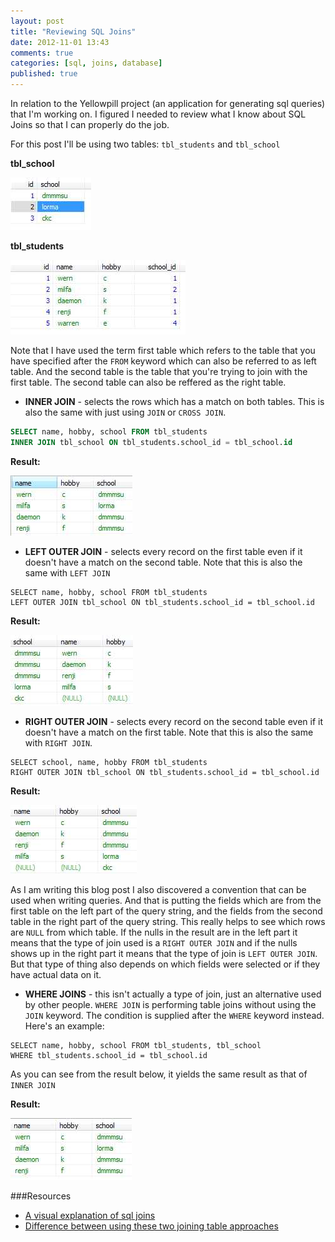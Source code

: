 ```yaml
---
layout: post
title: "Reviewing SQL Joins"
date: 2012-11-01 13:43
comments: true
categories: [sql, joins, database]
published: true
---
```


In relation to the Yellowpill project (an application for generating sql queries) that I'm working on. I figured I needed to review what I know about
SQL Joins so that I can properly do the job. 

For this post I'll be using two tables: ```tbl_students``` and ```tbl_school```

**tbl_school**

![table1](/images/posts/sqljoins/table1.jpg)


**tbl_students**

![table2](/images/posts/sqljoins/table2.jpg)

Note that I have used the term first table which refers to the table that you have specified after the ```FROM``` keyword
which can also be referred to as left table. And the second table is the table that you're trying to join with the first table.
The second table can also be reffered as the right table.

- **INNER JOIN** - selects the rows which has a match on both tables. 
This is also the same with just using ```JOIN``` or ```CROSS JOIN```.

```sql
SELECT name, hobby, school FROM tbl_students
INNER JOIN tbl_school ON tbl_students.school_id = tbl_school.id
```

**Result:**

![inner_join](/images/posts/sqljoins/inner_join.jpg)

- **LEFT OUTER JOIN** - selects every record on the first table even if it doesn't have
a match on the second table. Note that this is also the same with ```LEFT JOIN```
```
SELECT name, hobby, school FROM tbl_students
LEFT OUTER JOIN tbl_school ON tbl_students.school_id = tbl_school.id
```

**Result:**

![left_join](/images/posts/sqljoins/left_outerjoin.jpg)


- **RIGHT OUTER JOIN** - selects every record on the second table even if it doesn't have a match on the first table. 
Note that this is also the same with ```RIGHT JOIN```.

```
SELECT school, name, hobby FROM tbl_students
RIGHT OUTER JOIN tbl_school ON tbl_students.school_id = tbl_school.id
```

**Result:**

![right_join](/images/posts/sqljoins/right_outerjoin.jpg)

As I am writing this blog post I also discovered a convention that can be used when writing queries.
And that is putting the fields which are from the first table on the left part of the query string, and the fields from 
the second table in the right part of the query string. This really helps to see which rows are ```NULL``` from which table.
If the nulls in the result are in the left part it means that the type of join used is a ```RIGHT OUTER JOIN``` and if the nulls shows
up in the right part it means that the type of join is ```LEFT OUTER JOIN```. But that type of thing also depends on which
fields were selected or if they have actual data on it.


- **WHERE JOINS** - this isn't actually a type of join, just an alternative used by other people. ```WHERE JOIN``` is performing 
table joins without using the ```JOIN``` keyword. The condition is supplied after the ```WHERE``` keyword instead.
Here's an example:

```
SELECT name, hobby, school FROM tbl_students, tbl_school 
WHERE tbl_students.school_id = tbl_school.id
```

As you can see from the result below, it yields the same result as that of ```INNER JOIN```

**Result:**

![where_join](/images/posts/sqljoins/where_join.jpg)



###Resources

- [A visual explanation of sql joins](http://www.codinghorror.com/blog/2007/10/a-visual-explanation-of-sql-joins.html)
- [Difference between using these two joining table approaches](http://stackoverflow.com/questions/5294311/difference-between-these-two-joining-table-approaches)
